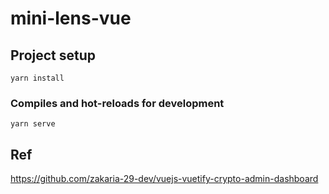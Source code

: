 # mini-lens-vue

## Project setup
```
yarn install
```

### Compiles and hot-reloads for development
```
yarn serve
```

## Ref
https://github.com/zakaria-29-dev/vuejs-vuetify-crypto-admin-dashboard
